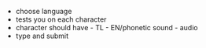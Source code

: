 - choose language
- tests you on each character
- character should have
      - TL 
      - EN/phonetic sound
      - audio
- type and submit

